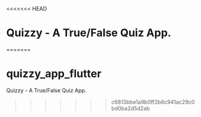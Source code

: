 <<<<<<< HEAD
# Quizzy - A True/False Quiz App.
=======
# quizzy_app_flutter

Quizzy - A True/False Quiz App.
>>>>>>> c6813bbe1a9b0ff2b6c941ac29c0bd0ba2d5d2ab

